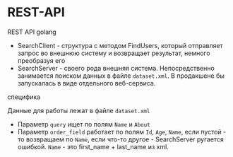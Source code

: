 # REST-API
REST API golang
* SearchClient - структура с методом FindUsers, который отправляет запрос во внешнюю систему и возвращает результат, 
немного преобразуя его
* SearchServer - своего рода внешняя система. Непосредственно занимается поиском данных в файле `dataset.xml`. 
В продакшене бы запускалась в виде отдельного веб-сервиса.

специфика

Данные для работы лежат в файле `dataset.xml`
* Параметр `query` ищет по полям `Name` и `About`
* Параметр `order_field` работает по полям `Id`, `Age`, `Name`, если пустой - то возвращаем по `Name`, если что-то другое - 
SearchServer ругается ошибкой. 
`Name` - это first_name + last_name из xml.
